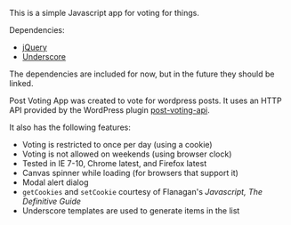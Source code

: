 This is a simple Javascript app for voting for things.

Dependencies:
  - [jQuery]
  - [Underscore]

The dependencies are included for now, but in the future they should be linked.

Post Voting App was created to vote for wordpress posts. It uses an HTTP API provided by the WordPress plugin [post-voting-api].

It also has the following features:
  - Voting is restricted to once per day (using a cookie)
  - Voting is not allowed on weekends (using browser clock)
  - Tested in IE 7-10, Chrome latest, and Firefox latest
  - Canvas spinner while loading (for browsers that support it)
  - Modal alert dialog
  - `getCookies` and `setCookie` courtesy of Flanagan's _Javascript, The Definitive Guide_
  - Underscore templates are used to generate items in the list


  [jQuery]: http://jquery.com
  [Underscore]: http://underscorejs.org/
  [post-voting-api]: https://github.com/rratliff/post-voting-api
